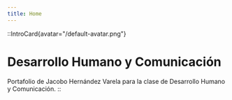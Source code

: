 ```yaml
---
title: Home
---
```


::IntroCard{avatar="/default-avatar.png"}
# Desarrollo Humano y Comunicación

Portafolio de Jacobo Hernández Varela para la clase de Desarrollo Humano y Comunicación.
::
